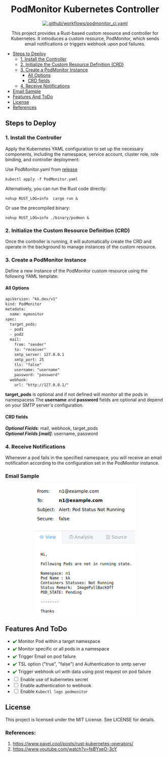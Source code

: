 <h1 align="center">
  PodMonitor Kubernetes Controller
</h1>

<div align="center">

[![.github/workflows/podmonitor_ci.yaml](https://github.com/abhisheksuran/PodMonitor/actions/workflows/podmonitor_ci.yaml/badge.svg)](https://github.com/abhisheksuran/PodMonitor/actions/workflows/podmonitor_ci.yaml)
</div>

<p align="center">
This project provides a Rust-based custom resource and controller for Kubernetes. It introduces a custom resource, PodMonitor, which sends email notifications or triggers webhook upon pod failures.
</p>

- [Steps to Deploy](#steps-to-deploy)
  - [1. Install the Controller](#1-install-the-controller)
  - [2. Initialize the Custom Resource Definition (CRD)](#2-initialize-the-custom-resource-definition-crd)
  - [3. Create a PodMonitor Instance](#3-create-a-podmonitor-instance)
    - [All Options](#all-options)
    - [CRD fields](#crd-fields)
  - [4. Receive Notifications](#4-receive-notifications)
- [Email Sample](#email-sample)
- [Features And ToDo](#features-and-todo)
- [License](#license)
- [References](#references)


## Steps to Deploy
### 1. Install the Controller

Apply the Kubernetes YAML configuration to set up the necessary components, including the namespace, service account, cluster role, role binding, and controller deployment:


Use PodMonitor.yaml from [release](https://github.com/abhisheksuran/PodMonitor/releases/tag/0.1.4) 

```
kubectl apply -f PodMonitor.yaml
```

Alternatively, you can run the Rust code directly:

```
nohup RUST_LOG=info  cargo run &
```
Or use the precompiled binary:

```
nohup RUST_LOG=info ./binary/podmon &
``` 
### 2. Initialize the Custom Resource Definition (CRD)
Once the controller is running, it will automatically create the CRD and operate in the background to manage instances of the custom resource.

### 3. Create a PodMonitor Instance

Define a new instance of the PodMonitor custom resource using the following YAML template:

#### All Options

```
apiVersion: "kk.dev/v1"
kind: PodMonitor
metadata:
  name: mymonitor
spec:
  target_pods:
  - pod1
  - pod2
  mail:
    from: "sender"
    to: "receiver"
    smtp_server: 127.0.0.1
    smtp_port: 25
    tls: "false"
    username: "username"
    password: "password"
  webhook:
    url: "http://127.0.0.1/"

```
**target_pods** is optional and if not defined will monitor all the pods in namespacess
The **username** and **password** fields are optional and depend on your SMTP server's configuration.

#### CRD fields

***Optional Fields***: mail, webhook, target_pods<br>
***Optional Fields [mail]***: username, password<br>


### 4. Receive Notifications
Whenever a pod fails in the specified namespace, you will receive an email notification according to the configuration set in the PodMonitor instance.


### Email Sample
<div align="center">

![alt text](image.png)

</div>

## Features And ToDo

- <span style="color: green;">✔️</span> Monitor Pod within a target namespace
- <span style="color: green;">✔️</span> Monitor specific or all pods in a namespace
- <span style="color: green;">✔️</span> Trigger Email on pod failure
- <span style="color: green;">✔️</span> TSL option ("true", "false") and Authentication to smtp server 
- <span style="color: green;">✔️</span> Trigger webhook url with data using post request on pod failure
- <input type="checkbox"> Enable use of kubernetes secret
- <input type="checkbox"> Enable authentication to webhook
- <input type="checkbox"> Enable ```Kubectl logs podmonitor```

## License
This project is licensed under the MIT License. See LICENSE for details.

### References:

1. https://www.pavel.cool/posts/rust-kubernetes-operators/
2. https://www.youtube.com/watch?v=feBYxeO-3cY
